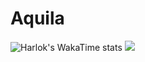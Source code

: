 # Aquila
![Harlok's WakaTime stats](https://github-readme-stats.vercel.app/api/wakatime?username=sumukhalraju)
<a href="https://wakatime.com"><img src="https://wakatime.com/share/@sumukhalraju/5f9eb739-e923-454a-b34e-b2a02e811a74.png" /></a>
